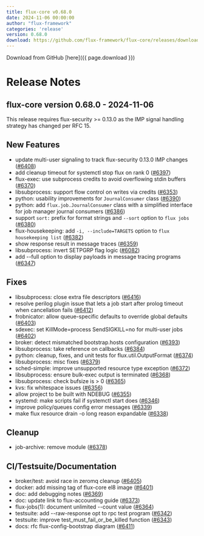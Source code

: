 ```yaml
---
title: flux-core v0.68.0
date: 2024-11-06 00:00:00
author: "flux-framework"
categories: 'release'
version: 0.68.0
download: https://github.com/flux-framework/flux-core/releases/download/v0.68.0/flux-core-0.68.0.tar.gz
---
```


Download from GitHub [here]({{ page.download }})

# Release Notes

flux-core version 0.68.0 - 2024-11-06
-------------------------------------

This release requires flux-security >= 0.13.0 as the IMP signal handling
strategy has changed per RFC 15.

## New Features
 * update multi-user signaling to track flux-security 0.13.0 IMP changes
   ([#6408](https://github.com/flux-framework/flux-core/issues/6408))
 * add cleanup timeout for systemctl stop flux on rank 0 ([#6397](https://github.com/flux-framework/flux-core/issues/6397))
 * flux-exec: use subprocess credits to avoid overflowing stdin buffers
   ([#6370](https://github.com/flux-framework/flux-core/issues/6370))
 * libsubprocess: support flow control on writes via credits ([#6353](https://github.com/flux-framework/flux-core/issues/6353))
 * python: usability improvements for `JournalConsumer` class ([#6390](https://github.com/flux-framework/flux-core/issues/6390))
 * python: add `flux.job.JournalConsumer` class with a simplified interface
   for job manager journal consumers ([#6386](https://github.com/flux-framework/flux-core/issues/6386))
 * support `sort:` prefix for format strings and `--sort` option to `flux
   jobs` ([#6380](https://github.com/flux-framework/flux-core/issues/6380))
 * flux-housekeeping: add `-i, --include=TARGETS` option to `flux
   housekeeping list` ([#6382](https://github.com/flux-framework/flux-core/issues/6382))
 * show response result in message traces ([#6359](https://github.com/flux-framework/flux-core/issues/6359))
 * libsubprocess: invert SETPGRP flag logic ([#6082](https://github.com/flux-framework/flux-core/issues/6082))
 * add --full option to display payloads in message tracing programs ([#6347](https://github.com/flux-framework/flux-core/issues/6347))


## Fixes
 * libsubprocess: close extra file descriptors ([#6416](https://github.com/flux-framework/flux-core/issues/6416))
 * resolve perilog plugin issue that lets a job start after prolog timeout
   when cancellation fails ([#6412](https://github.com/flux-framework/flux-core/issues/6412))
 * frobnicator: allow queue-specific defaults to override global defaults
   ([#6403](https://github.com/flux-framework/flux-core/issues/6403))
 * sdexec: set KillMode=process SendSIGKILL=no for multi-user jobs ([#6402](https://github.com/flux-framework/flux-core/issues/6402))
 * broker: detect mismatched bootstrap.hosts configuration ([#6393](https://github.com/flux-framework/flux-core/issues/6393))
 * libsubprocess: take reference on callbacks ([#6384](https://github.com/flux-framework/flux-core/issues/6384))
 * python: cleanup, fixes, and unit tests for flux.util.OutputFormat ([#6374](https://github.com/flux-framework/flux-core/issues/6374))
 * libsubprocess: misc fixes ([#6379](https://github.com/flux-framework/flux-core/issues/6379))
 * sched-simple: improve unsupported resource type exception ([#6372](https://github.com/flux-framework/flux-core/issues/6372))
 * libsubprocess: ensure bulk-exec output is terminated ([#6368](https://github.com/flux-framework/flux-core/issues/6368))
 * libsubprocess: check bufsize is > 0 ([#6365](https://github.com/flux-framework/flux-core/issues/6365))
 * kvs: fix whitespace issues ([#6356](https://github.com/flux-framework/flux-core/issues/6356))
 * allow project to be built with NDEBUG ([#6355](https://github.com/flux-framework/flux-core/issues/6355))
 * systemd: make scripts fail if systemctl start does ([#6346](https://github.com/flux-framework/flux-core/issues/6346))
 * improve policy/queues config error messages ([#6339](https://github.com/flux-framework/flux-core/issues/6339))
 * make flux resource drain -o long reason expandable ([#6338](https://github.com/flux-framework/flux-core/issues/6338))

## Cleanup
 * job-archive: remove module ([#6378](https://github.com/flux-framework/flux-core/issues/6378))

## CI/Testsuite/Documentation
 * broker/test: avoid race in zeromq cleanup ([#6405](https://github.com/flux-framework/flux-core/issues/6405))
 * docker: add missing tag of flux-core el8 image ([#6401](https://github.com/flux-framework/flux-core/issues/6401))
 * doc: add debugging notes ([#6369](https://github.com/flux-framework/flux-core/issues/6369))
 * doc: update link to flux-accounting guide ([#6373](https://github.com/flux-framework/flux-core/issues/6373))
 * flux-jobs(1): document unlimited --count value ([#6364](https://github.com/flux-framework/flux-core/issues/6364))
 * testsuite: add --raw-response opt to rpc test program ([#6342](https://github.com/flux-framework/flux-core/issues/6342))
 * testsuite: improve test_must_fail_or_be_killed function ([#6343](https://github.com/flux-framework/flux-core/issues/6343))
 * docs: rfc flux-config-bootstrap diagram ([#6411](https://github.com/flux-framework/flux-core/issues/6411))

